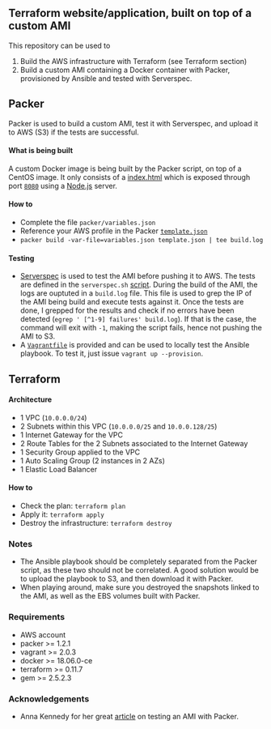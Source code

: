 ## Terraform website/application, built on top of a custom AMI
This repository can be used to
  1. Build the AWS infrastructure with Terraform (see Terraform section)
  2. Build a custom AMI containing a Docker container with Packer, provisioned by Ansible and tested with Serverspec.

## Packer
Packer is used to build a custom AMI, test it with Serverspec, and upload it to AWS (S3) if the tests are successful.

#### What is being built
A custom Docker image is being built by the Packer script, on top of a CentOS image. It only consists of a [index.html](https://github.com/Mornor/terraform-website/blob/master/packer/ansible_roles/roles/website/files/public/index.html) which is exposed through port [`8080`](https://github.com/Mornor/terraform-website/blob/master/packer/ansible_roles/roles/website/files/Dockerfile) using a [Node.js](https://github.com/Mornor/terraform-website/blob/master/packer/ansible_roles/roles/website/files/server.js) server.

#### How to
  - Complete the file `packer/variables.json`
  - Reference your AWS profile in the Packer [`template.json`](https://github.com/Mornor/terraform-website/blob/master/packer/template.json#L16)
  - `packer build -var-file=variables.json template.json | tee build.log`

#### Testing
  - [Serverspec](https://serverspec.org/) is used to test the AMI before pushing it to AWS. The tests are defined in the `serverspec.sh` [script](https://github.com/Mornor/terraform-website/blob/master/packer/scripts/serverspec.sh). During the build of the AMI, the logs are ouptuted in a `build.log` file. This file is used to grep the IP of the AMI being build and execute tests against it. Once the tests are done, I grepped for the results and check if no errors have been detected (`egrep ' [^1-9] failures' build.log`). If that is the case, the command will exit with `-1`, making the script fails, hence not pushing the AMI to S3. <br/>
  - A [`Vagrantfile`](https://github.com/Mornor/terraform-website/blob/master/packer/ansible_roles/Vagrantfile) is provided and can be used to locally test the Ansible playbook. To test it, just issue `vagrant up --provision`.

## Terraform
#### Architecture
  - 1 VPC (`10.0.0.0/24`)
  - 2 Subnets within this VPC (`10.0.0.0/25` and `10.0.0.128/25`)
  - 1 Internet Gateway for the VPC
  - 2 Route Tables for the 2 Subnets associated to the Internet Gateway
  - 1 Security Group applied to the VPC
  - 1 Auto Scaling Group (2 instances in 2 AZs)
  - 1 Elastic Load Balancer

#### How to
- Check the plan: `terraform plan`
- Apply it: `terraform apply`
- Destroy the infrastructure: `terraform destroy`

### Notes
  - The Ansible playbook should be completely separated from the Packer script, as these two should not be correlated. A good solution would be to upload the playbook to S3, and then download it with Packer.
  - When playing around, make sure you destroyed the snapshots linked to the AMI, as well as the EBS volumes built with Packer.

### Requirements
  - AWS account
  - packer >= 1.2.1
  - vagrant >= 2.0.3
  - docker >= 18.06.0-ce
  - terraform >= 0.11.7
  - gem >= 2.5.2.3

### Acknowledgements
  - Anna Kennedy for her great [article](http://annaken.github.io/testing-packer-builds-with-serverspec) on testing an AMI with Packer.
